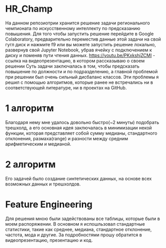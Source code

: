 # HR_Champ
На данном репозиотрии хранится решение задачи регионального чемпионата по искусственному интеллекту по предсказанию повышения.
Для того чтобы запустить решение перейдите в Google Colaboratory, предварительно переместив данные этой задачи на свой гугл диск и нажмите f9 или вы можете запустить решение локально, развернув свой Jupyter Notebook, убрав ячейку с подключением к диску и поменяв пути чтения данных.
https://youtu.be/PKxkshjZCMI - ссылка на видеопрезентацию, в котором рассказываю о своем решении
Суть задачи заключалась в том, чтобы предсказать повышение по должности и по подразделению, а главной проблемой при решении был очень сильный дисбаланс классов. Эти проблемы я решил с помощью алгоритмов, которые ранее не встречались ни в соответствующей литературе, ни в проектах на GitHub.
# 1 алгоритм
Благодаря нему мне удалось довольно быстро(~2 минуты) подобрать трешхолд, а его основная идея заключалась в минимизации некой функции, которая представляет собой сумму медианы, стандартного отклонения, размаха(range) и разности между средним арифметическим и медианой.
# 2 алгоритм 
Его задачей было создание синтетических данных, на основе всех возможных данных и трешхолдов.
# Feature Engineering
Для решения мною были задействованы все таблицы, которые были в моем распоряжении. В основном я испошльзовал стандартные статистики, такие как среднее, медиана, стандартное отклонение, частота, мода и другие. За подробностями прошу обратится в видеопрезентацию, презентацию и код.
